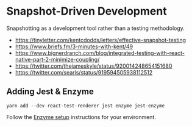 # Snapshot-Driven Development

Snapshotting as a development tool rather than a testing methodology.

- https://tinyletter.com/kentcdodds/letters/effective-snapshot-testing
- https://www.briefs.fm/3-minutes-with-kent/49
- https://www.bignerdranch.com/blog/integrated-testing-with-react-native-part-2-minimize-coupling/
- https://twitter.com/thejameskyle/status/920014248654151680
- https://twitter.com/searls/status/919594505938112512

## Adding Jest & Enzyme

```
yarn add --dev react-test-renderer jest enzyme jest-enzyme
```

Follow the [Enzyme setup][enzyme-setup] instructions for your environment.

[enzyme-setup]: https://github.com/blainekasten/enzyme-matchers/tree/master/packages/jest-enzyme#setup

## 
